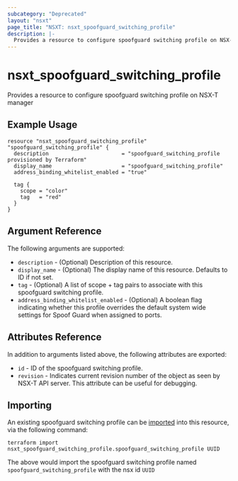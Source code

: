 ```yaml
---
subcategory: "Deprecated"
layout: "nsxt"
page_title: "NSXT: nsxt_spoofguard_switching_profile"
description: |-
  Provides a resource to configure spoofguard switching profile on NSX-T manager
---
```


# nsxt_spoofguard_switching_profile

Provides a resource to configure spoofguard switching profile on NSX-T manager

## Example Usage

```hcl
resource "nsxt_spoofguard_switching_profile" "spoofguard_switching_profile" {
  description                       = "spoofguard_switching_profile provisioned by Terraform"
  display_name                      = "spoofguard_switching_profile"
  address_binding_whitelist_enabled = "true"

  tag {
    scope = "color"
    tag   = "red"
  }
}
```

## Argument Reference

The following arguments are supported:

* `description` - (Optional) Description of this resource.
* `display_name` - (Optional) The display name of this resource. Defaults to ID if not set.
* `tag` - (Optional) A list of scope + tag pairs to associate with this spoofguard switching profile.
* `address_binding_whitelist_enabled` - (Optional) A boolean flag indicating whether this profile overrides the default system wide settings for Spoof Guard when assigned to ports.


## Attributes Reference

In addition to arguments listed above, the following attributes are exported:

* `id` - ID of the spoofguard switching profile.
* `revision` - Indicates current revision number of the object as seen by NSX-T API server. This attribute can be useful for debugging.


## Importing

An existing spoofguard switching profile can be [imported][docs-import] into this resource, via the following command:

[docs-import]: https://www.terraform.io/cli/import

```
terraform import nsxt_spoofguard_switching_profile.spoofguard_switching_profile UUID
```

The above would import the spoofguard switching profile named `spoofguard_switching_profile` with the nsx id `UUID`
